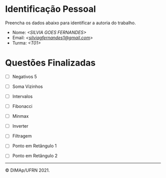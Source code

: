 ﻿# Identificação Pessoal

Preencha os dados abaixo para identificar a autoria do trabalho.

- Nome: *\<SILVIA GOES FERNANDES>*
- Email: *\<silviagfernandes1@gmail.com>*
- Turma: *\<T01>*

# Questões Finalizadas

- [ ] Negativos 5
- [ ] Soma Vizinhos
- [ ] Intervalos
- [ ] Fibonacci
- [ ] Minmax
- [ ] Inverter
- [ ] Filtragem
- [ ] Ponto em Retângulo 1
- [ ] Ponto em Retângulo 2


--------
&copy; DIMAp/UFRN 2021.
